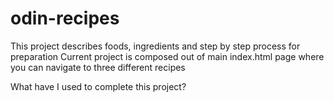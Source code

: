 # odin-recipes
This project describes foods, ingredients and step by step process for preparation
Current project is composed out of main index.html page where you can navigate to three different recipes

What have I used to complete this project?